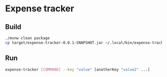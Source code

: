 # Expense tracker

## Build
```bash
./mvnw clean package
cp target/expense-tracker-0.0.1-SNAPSHOT.jar ~/.local/bin/expense-tracker.jar
```

## Run
```bash
expense-tracker [COMMAND] --key "value" [anotherKey "value2" ...]
```